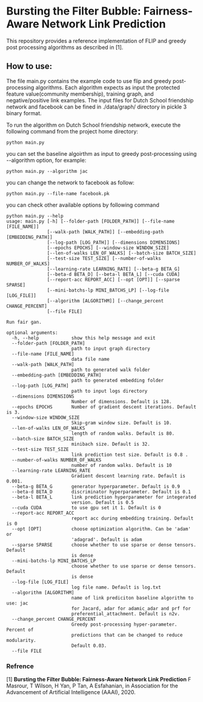 # Bursting the Filter Bubble: Fairness-Aware Network Link Prediction
This repository provides a reference implementation of FLIP and greedy post processing algorithms as described in [1].

## How to use:

The file main.py contains the example code to use flip and greedy post-processing algorithms. Each algorithm expects as input the protected feature value(community membership), training graph, and negative/positive link examples. The input files for Dutch School friendship network and facebook can be fined in ./data/graph/ directory in pickle 3 binary format. 


To run the algorithm on Dutch School friendship network, execute the following command from the project home directory:
```shell-script
python main.py
```
you can set the baseline algoirthm as input to greedy post-processing using --algorithm option, for example:

```shell-script
python main.py --algorithm jac
```

you can change the network to facebook as follow:

```shell-script
python main.py --file-name facebook.pk
```
you can check other available options by following command

```shell-script
python main.py --help
usage: main.py [-h] [--folder-path [FOLDER_PATH]] [--file-name [FILE_NAME]]
               [--walk-path [WALK_PATH]] [--embedding-path [EMBEDDING_PATH]]
               [--log-path [LOG_PATH]] [--dimensions DIMENSIONS]
               [--epochs EPOCHS] [--window-size WINDOW_SIZE]
               [--len-of-walks LEN_OF_WALKS] [--batch-size BATCH_SIZE]
               [--test-size TEST_SIZE] [--number-of-walks NUMBER_OF_WALKS]
               [--learning-rate LEARNING_RATE] [--beta-g BETA_G]
               [--beta-d BETA_D] [--beta-l BETA_L] [--cuda CUDA]
               [--report-acc REPORT_ACC] [--opt [OPT]] [--sparse SPARSE]
               [--mini-batchs-lp MINI_BATCHS_LP] [--log-file [LOG_FILE]]
               [--algorithm [ALGORITHM]] [--change_percent CHANGE_PERCENT]
               [--file FILE]

Run fair gan.

optional arguments:
  -h, --help            show this help message and exit
  --folder-path [FOLDER_PATH]
                        path to input graph directory
  --file-name [FILE_NAME]
                        data file name
  --walk-path [WALK_PATH]
                        path to generated walk folder
  --embedding-path [EMBEDDING_PATH]
                        path to generated embedding folder
  --log-path [LOG_PATH]
                        path to input logs directory
  --dimensions DIMENSIONS
                        Number of dimensions. Default is 128.
  --epochs EPOCHS       Number of gradient descent iterations. Default is 3.
  --window-size WINDOW_SIZE
                        Skip-gram window size. Default is 10.
  --len-of-walks LEN_OF_WALKS
                        length of random walks. Default is 80.
  --batch-size BATCH_SIZE
                        minibach size. Default is 32.
  --test-size TEST_SIZE
                        link prediction test size. Default is 0.8 .
  --number-of-walks NUMBER_OF_WALKS
                        number of random walks. Default is 10
  --learning-rate LEARNING_RATE
                        Gradient descent learning rate. Default is 0.001.
  --beta-g BETA_G       generator hyperparameter. Default is 0.9
  --beta-d BETA_D       discriminator hyperparameter. Default is 0.1
  --beta-l BETA_L       link prediction hyperparameter for integerated
                        version. Default is 0.5
  --cuda CUDA           to use gpu set it 1. Default is 0
  --report-acc REPORT_ACC
                        report acc during embedding training. Default is 0
  --opt [OPT]           choose optimization algorithm. Can be 'adam' or
                        'adagrad'. Default is adam
  --sparse SPARSE       choose whether to use sparse or dense tensors. Default
                        is dense
  --mini-batchs-lp MINI_BATCHS_LP
                        choose whether to use sparse or dense tensors. Default
                        is dense
  --log-file [LOG_FILE]
                        log file name. Default is log.txt
  --algorithm [ALGORITHM]
                        name of link prediciton baseline algorithm to use: jac
                        for Jacard, adar for adamic_adar and prf for
                        preferential_attachment. Default is n2v.
  --change_percent CHANGE_PERCENT
                        Greedy post-processing hyper-parameter. Percent of
                        predictions that can be changed to reduce modularity.
                        Default 0.03.
  --file FILE
```
### Refrence
[1] **Bursting the Filter Bubble: Fairness-Aware Network Link Prediction** F Masrour, T Wilson, H Yan, P Tan, A Esfahanian, in Association for the Advancement of Artificial Intelligence (AAAI), 2020.
